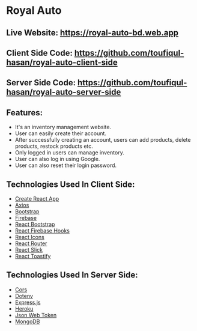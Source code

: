 # Royal Auto

## Live Website: https://royal-auto-bd.web.app
## Client Side Code: https://github.com/toufiqul-hasan/royal-auto-client-side
## Server Side Code: https://github.com/toufiqul-hasan/royal-auto-server-side

## Features:

- It's an inventory management website.
- User can easily create their account.
- After successfully creating an account, users can add products, delete products, restock products etc.
- Only logged in users can manage inventory.
- User can also log in using Google.
- User can also reset their login password.

## Technologies Used In Client Side:

- [Create React App](https://github.com/facebook/create-react-app)
- [Axios](https://axios-http.com)
- [Bootstrap](https://getbootstrap.com)
- [Firebase](https://firebase.google.com)
- [React Bootstrap](https://react-bootstrap.github.io)
- [React Firebase Hooks](https://github.com/CSFrequency/react-firebase-hooks)
- [React Icons](https://react-icons.github.io/react-icons)
- [React Router](https://reactrouter.com/docs/en/v6/getting-started/overview)
- [React Slick](https://react-slick.neostack.com)
- [React Toastify](https://fkhadra.github.io/react-toastify/introduction)

## Technologies Used In Server Side:

- [Cors](https://www.npmjs.com/package/cors)
- [Dotenv](https://www.npmjs.com/package/dotenv)
- [Express.js](https://expressjs.com)
- [Heroku](https://www.heroku.com)
- [Json Web Token](https://jwt.io)
- [MongoDB](https://www.mongodb.com)
